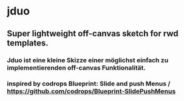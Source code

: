 jduo
====

## Super lightweight off-canvas sketch for rwd templates.

### Jduo ist eine kleine Skizze einer möglichst einfach zu implementierenden off-canvas Funktionalität.

### inspired by codrops Blueprint: Slide and push Menus / https://github.com/codrops/Blueprint-SlidePushMenus
